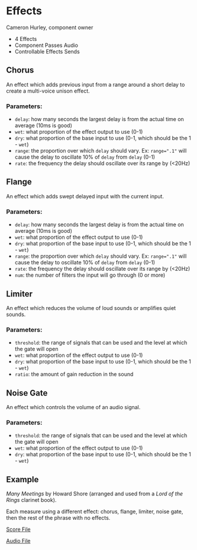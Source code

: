 # Effects
Cameron Hurley, component owner
- 4 Effects
- Component Passes Audio
- Controllable Effects Sends

## Chorus
An effect which adds previous input from a range around a short delay to create a multi-voice unison effect. 
### Parameters:
- `delay`: how many seconds the largest delay is from the actual time on average (10ms is good)
- `wet`: what proportion of the effect output to use (0-1)
- `dry`: what proportion of the base input to use (0-1, which should be the 1 - `wet`)
- `range`: the proportion over which `delay` should vary. Ex: `range=".1"` will cause the delay to oscillate 10% of `delay` from `delay` (0-1)
- `rate`: the frequency the delay should oscillate over its range by (<20Hz)

## Flange
An effect which adds swept delayed input with the current input.
### Parameters:
- `delay`: how many seconds the largest delay is from the actual time on average (10ms is good)
- `wet`: what proportion of the effect output to use (0-1)
- `dry`: what proportion of the base input to use (0-1, which should be the 1 - `wet`)
- `range`: the proportion over which `delay` should vary. Ex: `range=".1"` will cause the delay to oscillate 10% of `delay` from `delay` (0-1)
- `rate`: the frequency the delay should oscillate over its range by (<20Hz)
- `num`: the number of filters the input will go through (0 or more)

## Limiter
An effect which reduces the volume of loud sounds or amplifies quiet sounds.

### Parameters:
- `threshold`: the range of signals that can be used and the level at which the gate will open
- `wet`: what proportion of the effect output to use (0-1)
- `dry`: what proportion of the base input to use (0-1, which should be the 1 - `wet`)
- `ratio`: the amount of gain reduction in the sound
	
## Noise Gate
An effect which controls the volume of an audio signal.

### Parameters:
- `threshold`: the range of signals that can be used and the level at which the gate will open
- `wet`: what proportion of the effect output to use (0-1)
- `dry`: what proportion of the base input to use (0-1, which should be the 1 - `wet`)

## Example
*Many Meetings* by Howard Shore (arranged and used from a *Lord of the Rings* clarinet book).

Each measure using a different effect: chorus, flange, limiter, noise gate, then the rest of the phrase with no effects.

[Score File](/Scores/effects-example.score)

[Audio File](/Scores/effects-example.wav)